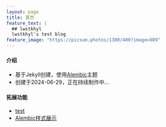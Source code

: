 ```yaml
---
layout: page
title: 首页
feature_text: |
  ## lwstkhyl
  lwstkhyl's test blog
feature_image: "https://picsum.photos/1300/400?image=989"
---
```


#### 介绍

- 基于Jekyll创建，使用[Alembic](https://github.com/daviddarnes/alembic)主题
- 创建于2024-06-29，正在持续制作中...

#### 拓展功能

- [test](/test)
- [Alembic样式展示](/elements)